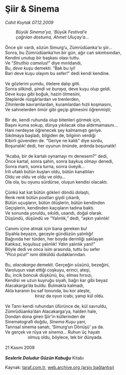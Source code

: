# Şiir & Sinema

*Cahit Koytak 07.12.2009*

<div class="yazi"><i>         Büyük Sinema’ya, ‘Büyük Festival’e <br/>         çağrılan dostuma, Ahmet Uluçay’a...</i> <br/><br/>Önce şiir vardı, sözün Simurg’u, Zümrüdüanka<i>’</i>sı şiir... <br/>Sonra, bu Zümrüdüanka’nın bir gün, ağır can sıkıntısından, <br/>Kendini unutup bir başkası olası tuttu. <br/>Ve “<i>Struthio camelus</i>!” diye mırıldandı, <br/>Bu, <i>deve kuşu </i>demekti. “Bak bu iyi! <br/>Bari deve kuşu olayım bu sefer!” dedi kendi kendine. <br/><br/>Ve gözlerini yumdu, ötelere dalıp gitti. <br/>Sonra silkindi, <i>şimdi ve buraya,</i> deve kuşu olup geldi. <br/>Deve kuşu gibi boğuk, hazin ötmesini, <br/>Steplerde rüzgârlardan ve trenlerden, <br/>Zihinlerde kavramlardan, kuramlardan hızlı koşmasını, <br/>Ve sahnelerden ömür gibi geçip gitmesini öğrenmişti; <br/><br/>Bir de, kendi ruhunda olup bitenleri görmek için, <br/>Başını kuma sokup, dünya yıkılacak olsa aldırmamasını... <br/>Hani nerdeyse öğrenecek şey kalmamıştı geriye. <br/>Sıkılmaya başladı, bilgiden de, bilginin verdiği <br/>Kibirli güvenden de. “Geriye ne kaldı” diye sordu, <br/>Boşunalık! dedi, her oyunun önünde, ardında boşunalık! <br/><br/>“Acaba, bir de kartalı oynamayı mı denesem?” dedi, <br/>Önce kartal, sonra şahin, sonra baykuş olmayı denedi, <br/>Sonra martı, sonra turna, sonra üveyik... <br/>İrili ufaklı bütün kuşları oldu, bütün kanatlıları <br/>Oldu ve oldu ve oldu ve oldu... <br/>Ola ola, bu oyunu sürdürse, oluşun kendisi olacaktı. <br/><br/>Çünkü kat kat bütün gökleri döndü dolaştı, <br/>Renk renk bütün postları giydi çıkardı, <br/>Bütün uçuşların, bütün ötüşlerin, bütün kendinden <br/>Geçişlerin, kendinden kaçışların<i> </i>tadına baktı. <br/>Ve sonunda yoruldu, sıkıldı, usandı, doğal olarak. <br/>Düşündü, düşündü ve “Yalınlık,” dedi, “aşkın yalınlık!  <br/><br/>Canımı içine atmak için bana gereken bu! <br/>Siyahla beyazın, geceyle gündüzün yalınlığı! <br/>Bağrında her türden, her boyda derinliği saklayan <br/>Katıksız, koşulsuz yalınlık! <i>Yalın</i> yalınlık yani!” <br/>Böyle dedi ve onca isim arasında, tuttu bu sefer <br/>“<i>Pica pica</i>!”<i> </i>ismi döküldü dudaklarından.  <br/><br/>Bu, <i>alacakarga</i> demekti. Gerçeğin süsünü, bezeğini, <br/>Varoluşun vaat ettiği coşkuyu, erinci, ateşi, <br/>Bu, incik boncuk düşkünü, bu, elmas hırsızı, <br/>Kendisi ve uzun kuyruğu siyah, bağrı kar gibi beyaz <br/>Alacakarga’da buldu. Bulmakla kalmadı, <br/>Akla karanın bu saf tonunda, bu kor ateşte, <br/>                         biraz da oyun icabı, yanıp kül oldu.  <br/><br/>Ve Tanrı kendi ruhundan üfürünce de, kül savruldu, <br/>Zümrüdüanka’dan Alacakarga’ya, halden hale, <br/>Dondan dona giren Şiir’in küllerinden de <br/>Sinematografi doğdu, <i>Sinema Kuşu </i>yani<i>,</i> <br/>Tanrısal sinema sanatı, ‘Simurg’un Dönüşü’ ya da. <br/>Ve gerçek ve rüya ve <i>sinema</i>... Ruhun üç hayatı <br/>                   olmuş oldu, böylece, tek bir dünyada. <br/><br/>21 Kasım 2009<b><i> <br/><br/>Seslerle Doludur Güzün Kabuğu</i></b> Kitabı
              </div>

Kaynak: [taraf.com.tr](http://taraf.com.tr:80/makale/8907.htm), [web.archive.org (arşiv bağlantısı)](http://web.archive.org/web/20100311015043/http://taraf.com.tr:80/makale/8907.htm)
